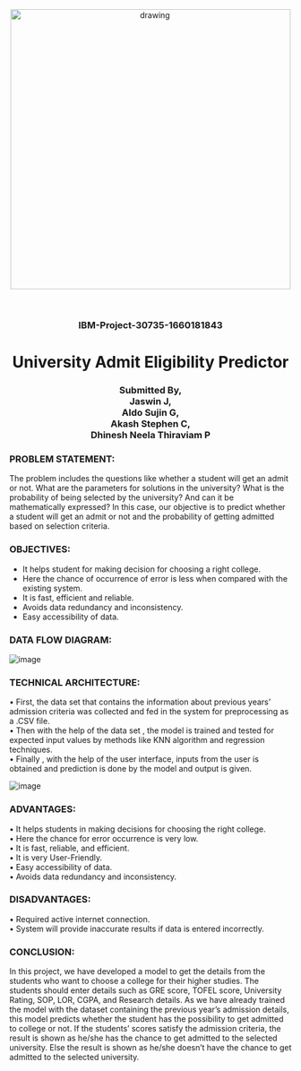 
<div align="center">
  <img src="https://gumlet.assettype.com/freepressjournal/2022-09/297f9f39-d580-4e1d-96dd-dc87f7ff0402/cambridge.jpg?format=webp&w=480&dpr=2.6"  align="center" alt="drawing" width="500" />
  
  <br> <h3>IBM-Project-30735-1660181843</h3>
   <h1>University Admit Eligibility Predictor</h1>
   <h3>Submitted By, <br> Jaswin J, <br> Aldo Sujin G, <br> Akash Stephen C, <br> Dhinesh Neela Thiraviam P </h3>
  
</div>

### PROBLEM STATEMENT:
The problem includes the questions like whether a student will get an admit or not. What are the parameters for solutions in the university? What is the probability of being selected by the university? And can it be mathematically expressed? In this case, our objective is to predict whether a student will get an admit or not and the probability of getting admitted based on selection criteria.

### OBJECTIVES:
- It helps student for making decision for choosing a right college.
- Here the chance of occurrence of error is less when compared with the existing system.
- It is fast, efficient and reliable.
- Avoids data redundancy and inconsistency.
- Easy accessibility of data.

### DATA FLOW DIAGRAM:
![image](https://user-images.githubusercontent.com/113287743/202759082-e2b1e415-1904-4f76-a119-eb8ef53f25a6.png)

### TECHNICAL ARCHITECTURE:

•	First, the data set that contains the information about previous years' admission criteria was collected and fed in the system for preprocessing as a .CSV file.
<br> •	Then with the help of the data set , the model is trained and tested for expected input values by methods like KNN algorithm and regression techniques.
<br> •	Finally , with the help of the user interface, inputs from the user is obtained and prediction is done by the model and output is given.

![image](https://user-images.githubusercontent.com/113287743/202759790-773d9355-47ed-4a0f-bee9-2fd8e04263b5.png)

### ADVANTAGES:
•	It helps students in making decisions for choosing the right college.<br>
•	Here the chance for error occurrence is very low.<br>
•	It is fast, reliable, and efficient.<br>
•	It is very User-Friendly.<br>
•	Easy accessibility of data.<br>
•	Avoids data redundancy and inconsistency.

### DISADVANTAGES:
•	Required active internet connection.<br>
•	System will provide inaccurate results if data is entered incorrectly.

### CONCLUSION:
In this project, we have developed a model to get the details from the students who want to choose a college for their higher studies. The students should enter details such as GRE score, TOFEL score, University Rating, SOP, LOR, CGPA, and Research details. As we have already trained the model with the dataset containing the previous year’s admission details, this model predicts whether the student has the possibility to get admitted to college or not. If the students’ scores satisfy the admission criteria, the result is shown as he/she has the chance to get admitted to the selected university. Else the result is shown as he/she doesn’t have the chance to get admitted to the selected university.   
